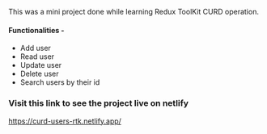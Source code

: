 This was a mini project done while learning Redux ToolKit CURD operation.
#### Functionalities -
- Add user
- Read user
- Update user
- Delete user
- Search users by their id

### Visit this link to see the project live on netlify
https://curd-users-rtk.netlify.app/
